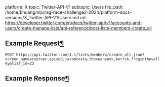 platform: X
topic: Twitter-API-V1
subtopic: Users
file_path: /home/bhuang/nlp/rag-race-challenge2-2024/platform-docs-versions/X_Twitter-API-V1/Users.md
url: https://developer.twitter.com/en/docs/twitter-api/v1/accounts-and-users/create-manage-lists/api-reference/post-lists-members-create_all

## Example Request[¶](#example-request "Permalink to this headline")

`POST https://api.twitter.com/1.1/lists/members/create_all.json?screen_name=rsarver,episod,jasoncosta,theseancook,kurrik,froginthevalley&list_id=23`

## Example Response[¶](#example-response "Permalink to this headline")